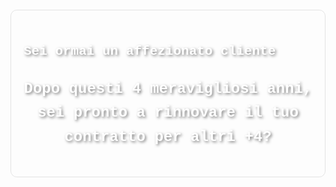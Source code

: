 <!--<!DOCTYPE html>-->
<html lang="it">
<head>
    <meta charset="UTF-8">
    <meta name="viewport" content="width=device-width, initial-scale=1.0">
    <meta http-equiv="Content-Language" content="it">
    <title>La tua Pagina Web con Sfondo Indie</title>
    <style>
        /* Imposta l'immagine come sfondo */
        body {
            background-image: url('IMM036.JPG'); /* Changed background image */
            background-size: cover;
            background-position: center;
            font-family: 'Courier New', monospace;
            color: #fff; /* Changed text color to white for better contrast */
            text-shadow: 2px 2px 4px rgba(0,0,0,0.5); /* Added text shadow for better visibility */
            line-height: 1.6;
        }
        /* Stili per l'intestazione */
        header {
            display: none; /* Removed the header with blue background */
        }
        /* Stili per il contenitore principale */
        .container {
            max-width: 800px;
            margin: 20px auto;
            padding: 20px;
            background-color: transparent; /* Removed the blue background */
            border-radius: 10px;
            border: 1px solid rgba(0, 0, 0, 0.1);
            box-shadow: 0 0 10px rgba(255, 255, 255, 0.3);
        }
        /* Stili per l'elemento video */
        .container video {
            display: none; /* Nascondi il video per impostazione predefinita */
        }
        /* Stili per l'immagine GIF */
        .container img {
            width: 100%; /* Imposta la larghezza dell'immagine GIF al 100% del contenitore */
            height: auto; /* Imposta l'altezza automatica per mantenere le proporzioni */
        }
        /* Stili per il paragrafo */
        .container p {
            font-size: 1.2rem; /* Aumenta la dimensione del testo */
            font-weight: bold; /* Rendi il testo in grassetto */
            text-align: center; /* Centra il testo */
        }
        footer {
            display: none; /* Removed the footer */
        }
    </style>
</head>
<body>
    <div class="container">
        <h2>Sei ormai un affezionato cliente</h2>
        <p style="font-size: 1.5rem;">Dopo questi 4 meravigliosi anni, sei pronto a rinnovare il tuo contratto per altri +4?</p>
    </div>
</body>
</html>


